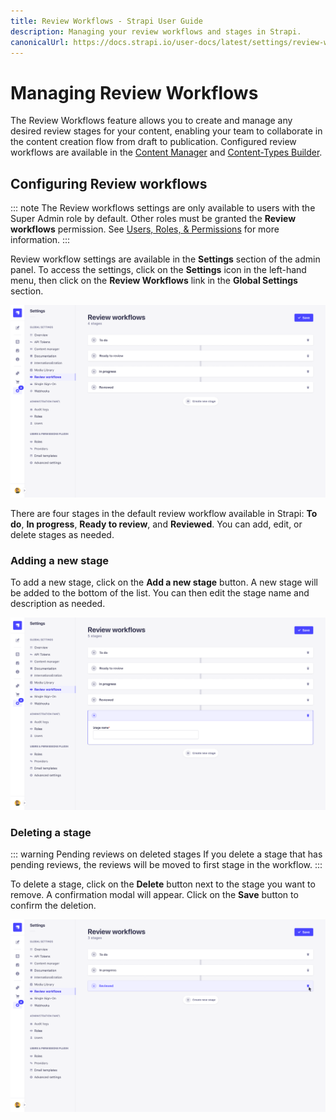 ```yaml
---
title: Review Workflows - Strapi User Guide
description: Managing your review workflows and stages in Strapi.
canonicalUrl: https://docs.strapi.io/user-docs/latest/settings/review-workflows.html
---
```


# Managing Review Workflows <GoldBadge withLinkIcon link="https://strapi.io/pricing-self-hosted" /> <AlphaBadge />

The Review Workflows feature allows you to create and manage any desired review stages for your content, enabling your team to collaborate in the content creation flow from draft to publication. Configured review workflows are available in the [Content Manager](../content-manager/reviewing-content.md) and [Content-Types Builder](../content-types-builder/introduction-to-content-types-builder.md).

## Configuring Review workflows

::: note
The Review workflows settings are only available to users with the Super Admin role by default. Other roles must be granted the **Review workflows** permission. See [Users, Roles, & Permissions](../users-roles-permissions/introduction-to-users-roles-permissions.md) for more information.
:::

Review workflow settings are available in the **Settings** section of the admin panel. To access the settings, click on the **Settings** icon in the left-hand menu, then click on the **Review Workflows** link in the **Global Settings** section.

![Review Workflows Settings](../assets/review-workflows/review-workflows.png)

There are four stages in the default review workflow available in Strapi: **To do**, **In progress**, **Ready to review**, and **Reviewed**. You can add, edit, or delete stages as needed. 

### Adding a new stage

To add a new stage, click on the **Add a new stage** button. A new stage will be added to the bottom of the list. You can then edit the stage name and description as needed.

![Adding a new stage](../assets/review-workflows/add-stage.png)

### Deleting a stage

::: warning Pending reviews on deleted stages
If you delete a stage that has pending reviews, the reviews will be moved to first stage in the workflow.
:::

To delete a stage, click on the **Delete** button next to the stage you want to remove. A confirmation modal will appear. Click on the **Save** button to confirm the deletion.

![Deleting a stage](../assets/review-workflows/delete-stage.png)
